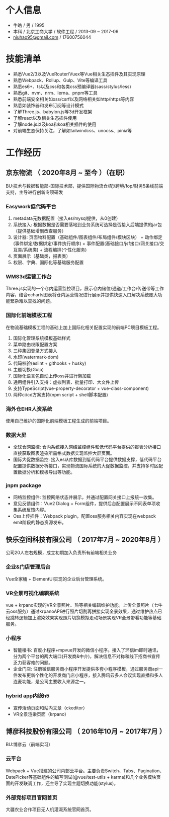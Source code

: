 # 个人信息

* 牛皓 / 男 / 1995
* 本科 / 北京工商大学 / 软件工程 / 2013-09 ~ 2017-06
* niuhao95@gmail.com / 17600756044

# 技能清单

* 熟悉Vue2/3以及VueRouter/Vuex等Vue相关生态插件及其实现原理
* 熟悉Webpack、Rollup、Gulp、Vite等编译工具
* 熟悉es6+、ts以及css和各类css预编译器(sass/stylus/less)
* 熟悉git、nvm、nrm、lerna、pnpm等工具
* 熟悉前端安全相关如xss/csrf以及网络相关如http/https等内容
* 熟悉如装饰器和发布订阅等设计模式
* 了解Three.js、babylon.js等3d开发框架
* 了解react以及相关生态插件使用
* 了解node.js以及koa和koa相关插件的使用
* 对前端生态保持关注，了解如tailwindcss、unocss、pinia等

# 工作经历

## 京东物流 （ 2020年8月 ~ 至今 ）（在职）

BU:技术与数据智能部-国际技术部，提供国际物流仓/配/跨境/fop/财务5条线前端支持，主导进行创新专项研发

### Easywork低代码平台

1. metadata元数据配置（接入es/mysql提供，从0创建）
2. 系统接入: 根据数据是否需要落地到业务系统可选择是否接入后端提供的jar包（提供基础增删改查服务）
3. 设计器: 页面物料配置（基础组件/图表组件/布局组件/模块区块） + 动作绑定(事件绑定/数据绑定/事件执行顺序) + 事件配置(基础接口/jsf接口/网关接口/交互类/系统类) + 流程编排(个性化服务)
4. 页面展示（基础类，报表类）
5. 权限、字典、国际化等基础服务配置

### WMS3d运营工作台

Three.js实现的一个仓内运营监控项目，展示仓内储位/通道/工作台/传送带等工作内容，结合echarts图表将仓内运营情况进行展示并提供快速入口解决系统庞大功能繁杂难以查找的问题。

### 国际化前端模板工程

在物流基础模板工程的基础上加上国际化相关配置实现的前端PC项目模板工程。

1. 国际化管理系统模板基础样式
2. 菜单路由权限配置方案
3. 三种集团登录方式接入
4. 水印(watermark-dom)
5. 代码校验(eslint + githooks + husky)
6. 主题切换(Gulp)
7. 国际化语言包自动上传oss并进行懒加载
8. 通用组件引入支持：虚拟列表、批量打印、大文件上传
9. 支持TypeScript(vue-property-decorator + vue-class-component)
10. 两种ci/cd方案支持(npm script + shell脚本配置)

### 海外仓EHR人资系统

使用自己维护的国际化前端模板工程生成的前端项目。

### 数据大屏

* 全球仓网监控: 仓内系统接入网络监控组件和低代码平台提供的报表分析接口直接获取图表渲染所需格式数据实现监控大屏页面。
* 国际大促数据监控: 接入es从库数据到低代码平台提供数据支撑，低代码平台配置提供数据分析接口，实现物流国际系统的大促数据监控，并支持多时区配置数据分析和模板导出等功能。

### jnpm package

* 网络监控组件: 监控网络状态并展示，并通过配置网关接口上报统一收集。
* 意见反馈组件：Vue2 Dialog + Form组件，提供后台配置展示不同表单项收集系统反馈内容。
* Oss上传插件：Webpack plugin，配置oss服务相关内容实现在webpack emit阶段的静态资源发布。

## 快乐空间科技有限公司 （ 2017年7月 ~ 2020年8月 ）

公司20人左右规模，成立初期加入负责所有前端相关业务

### 企业&门店管理后台

Vue全家桶 + ElementUI实现的企业后台管理系统。

### VR全景可视化编辑系统

vue + krpano实现的VR全景照片、热等相关编辑维护功能。上传全景照片（七牛云oss服务）通过krpanoAPI进行照片切割再拼接实现全景效果，通过维护热点已经跳转逻辑加上渲染效果实现照片切换模拟走动场景实现VR全景带看功能等基础服务。

### 小程序

* 智能楼书: 百度小程序+mpvue开发的微信小程序。接入了环信im即时通讯，分为两个平台的两大端口(开发商&中介)，解决信息不对称和线下招商书宣传乏力获客难的问题。
* 企业门店: 注册微信服务商小程序开发提供多套小程序模板，通过服务商api一件发布更新个性化的开发商门店小程序，接入腾讯云多人会议实现直播和多人连麦功能，是公司主要收入来源之一。

### hybrid app内嵌h5

* 宣传活动页面和站内文章（ckeditor）
* VR全景渲染页面（krpano）

## 博彦科技股份有限公司 （ 2016年10月 ~ 2017年7月 ）

BU:博彦云（前端实习）

### 云平台

Webpack + Vue搭建的公司内部云平台。主要负责Switch、Tabs、Pagination、DatePicker等基础组件的编写测试(@vue/test-utils + karma)和几个业务模块页面的开发联调工作，还主导了实现主题切换功能(stylus)。

### 外部竞标项目官网首页

大疆农业合作项目无人机灌溉系统官网首页。